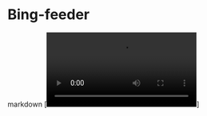 # Bing-feeder
markdown
[![Video](https://github.com/microsmt/Bing-feeder/blob/main/Doc/2025020601.mov)]

